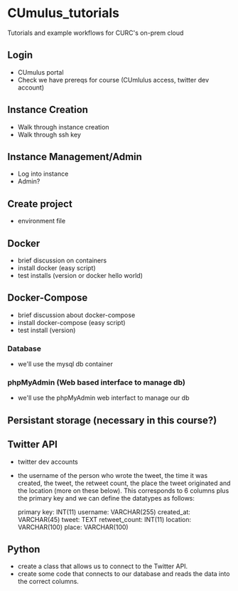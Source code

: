 # CUmulus_tutorials
Tutorials and example workflows for CURC's on-prem cloud

## Login
- CUmulus portal
- Check we have prereqs for course (CUmlulus access, twitter dev account)

## Instance Creation
- Walk through instance creation
- Walk through ssh key

## Instance Management/Admin
- Log into instance
- Admin?

## Create project
- environment file

## Docker
- brief discussion on containers
- install docker (easy script)
- test installs (version or docker hello world)

## Docker-Compose
- brief discussion about docker-compose
- install docker-compose (easy script)
- test install (version)

### Database
- we'll use the mysql db container

### phpMyAdmin (Web based interface to manage db)
- we'll use the phpMyAdmin web interfact to manage our db

## Persistant storage (necessary in this course?)

## Twitter API
- twitter dev accounts
- the username of the person who wrote the tweet, the time it was created, the tweet, the retweet count, the place the tweet originated and the location (more on these below). This corresponds to 6 columns plus the primary key and we can define the datatypes as follows:

    primary key: INT(11)
    username: VARCHAR(255)
    created_at: VARCHAR(45)
    tweet: TEXT
    retweet_count: INT(11)
    location: VARCHAR(100)
    place: VARCHAR(100)

## Python
- create a class that allows us to connect to the Twitter API.
- create some code that connects to our database and reads the data into the correct columns.


